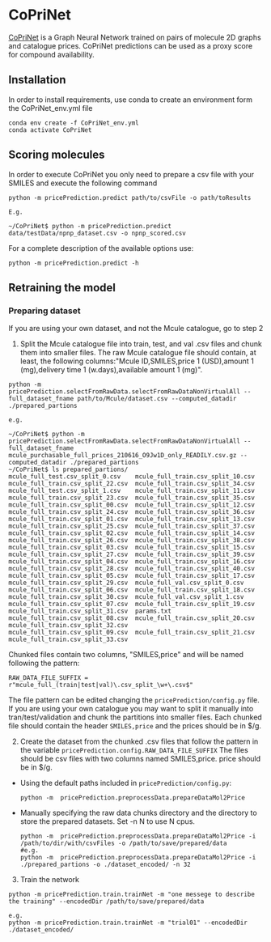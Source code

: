 # CoPriNet

[CoPriNet](https://pubs.rsc.org/en/content/articlelanding/2023/dd/d2dd00071g) is a Graph Neural Network trained on pairs of molecule 2D graphs and catalogue prices. CoPriNet predictions
can be used as a proxy score for compound availability.

## Installation

In order to install requirements, use conda to create an environment form the CoPriNet_env.yml file
```
conda env create -f CoPriNet_env.yml 
conda activate CoPriNet
```

## Scoring molecules
In order to execute CoPriNet you only need to prepare a csv file with your SMILES and execute the following command
```
python -m pricePrediction.predict path/to/csvFile -o path/toResults 

E.g.

~/CoPriNet$ python -m pricePrediction.predict data/testData/npnp_dataset.csv -o npnp_scored.csv

```
For a complete description of the available options use:
```
python -m pricePrediction.predict -h
```

## Retraining the model

### Preparing dataset 

If you are using your own dataset, and not the Mcule catalogue, go to step 2

1) Split the Mcule catalogue file into train, test, and val .csv files and chunk them into smaller files.
   The raw Mcule catalogue file should contain, at least, the following columns:"Mcule ID,SMILES,price 1 (USD),amount 1 (mg),delivery time 1 (w.days),available amount 1 (mg)".
```
python -m  pricePrediction.selectFromRawData.selectFromRawDataNonVirtualAll --full_dataset_fname path/to/Mcule/dataset.csv --computed_datadir ./prepared_partions
```
```
e.g.

~/CoPriNet$ python -m  pricePrediction.selectFromRawData.selectFromRawDataNonVirtualAll --full_dataset_fname mcule_purchasable_full_prices_210616_O9Jw1D_only_READILY.csv.gz --computed_datadir ./prepared_partions
~/CoPriNet$ ls prepared_partions/
mcule_full_test.csv_split_0.csv    mcule_full_train.csv_split_10.csv  mcule_full_train.csv_split_22.csv  mcule_full_train.csv_split_34.csv
mcule_full_test.csv_split_1.csv    mcule_full_train.csv_split_11.csv  mcule_full_train.csv_split_23.csv  mcule_full_train.csv_split_35.csv
mcule_full_train.csv_split_00.csv  mcule_full_train.csv_split_12.csv  mcule_full_train.csv_split_24.csv  mcule_full_train.csv_split_36.csv
mcule_full_train.csv_split_01.csv  mcule_full_train.csv_split_13.csv  mcule_full_train.csv_split_25.csv  mcule_full_train.csv_split_37.csv
mcule_full_train.csv_split_02.csv  mcule_full_train.csv_split_14.csv  mcule_full_train.csv_split_26.csv  mcule_full_train.csv_split_38.csv
mcule_full_train.csv_split_03.csv  mcule_full_train.csv_split_15.csv  mcule_full_train.csv_split_27.csv  mcule_full_train.csv_split_39.csv
mcule_full_train.csv_split_04.csv  mcule_full_train.csv_split_16.csv  mcule_full_train.csv_split_28.csv  mcule_full_train.csv_split_40.csv
mcule_full_train.csv_split_05.csv  mcule_full_train.csv_split_17.csv  mcule_full_train.csv_split_29.csv  mcule_full_val.csv_split_0.csv
mcule_full_train.csv_split_06.csv  mcule_full_train.csv_split_18.csv  mcule_full_train.csv_split_30.csv  mcule_full_val.csv_split_1.csv
mcule_full_train.csv_split_07.csv  mcule_full_train.csv_split_19.csv  mcule_full_train.csv_split_31.csv  params.txt
mcule_full_train.csv_split_08.csv  mcule_full_train.csv_split_20.csv  mcule_full_train.csv_split_32.csv
mcule_full_train.csv_split_09.csv  mcule_full_train.csv_split_21.csv  mcule_full_train.csv_split_33.csv

```
Chunked files contain two columns, "SMILES,price" and will be named following the pattern:
```
RAW_DATA_FILE_SUFFIX = r"mcule_full_(train|test|val)\.csv_split_\w+\.csv$"
```

The file pattern can be edited changing the `pricePrediction/config.py` file. If you are using your own catalogue
you may want to split it manually into tran/test/validation and chunk the partitions into smaller files. Each chunked
file should contain the header `SMILES,price` and the prices should be in $/g.

2) Create the dataset from the chunked .csv files that follow the pattern in the variable `pricePrediction.config.RAW_DATA_FILE_SUFFIX`
   The files should be csv files with two columns named SMILES,price. price should be in $/g.

- Using the default paths included in `pricePrediction/config.py`:
    ```
    python -m  pricePrediction.preprocessData.prepareDataMol2Price
    ```
- Manually specifying the raw data chunks directory and the directory to store the prepared datasets. Set -n N to use N cpus.
    ```
    python -m  pricePrediction.preprocessData.prepareDataMol2Price -i /path/to/dir/with/csvFiles -o /path/to/save/prepared/data
    #e.g.  
    python -m  pricePrediction.preprocessData.prepareDataMol2Price -i ./prepared_partions -o ./dataset_encoded/ -n 32
    ```

3) Train the network
  ```
python -m pricePrediction.train.trainNet -m "one messege to describe the training" --encodedDir /path/to/save/prepared/data
  
  e.g.
python -m pricePrediction.train.trainNet -m "trial01" --encodedDir ./dataset_encoded/ 
  ```
